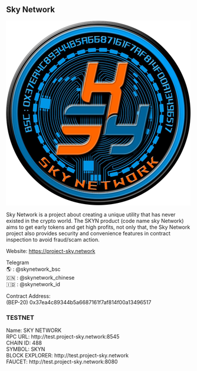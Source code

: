 <h2>Sky Network</h2>

<img src="https://raw.githubusercontent.com/project-skyn/skynetwork/main/assets/logo/SKY-NETWORK-LOGO.png" />

Sky Network is a project about creating a unique utility that has never existed in the crypto world. The SKYN product (code name sky Network) aims to get early tokens and get high profits, not only that, the Sky Network project also provides security and convenience features in contract inspection to avoid fraud/scam action.

Website: https://project-sky.network

Telegram<br>
🌎 : @skynetwork_bsc<br>
🇨🇳 : @skynetwork_chinese<br>
🇮🇩 : @skynetwork_id<br>

Contract Address:
<br>
(BEP-20) 0x37ea4c89344b5a6687161f7af814f00a13496517


<h3>TESTNET</h3>
Name: SKY NETWORK<br/>
RPC URL: http://test.project-sky.network:8545<br>
CHAIN ID: 488<br>
SYMBOL: SKYN<br>
BLOCK EXPLORER: http://test.project-sky.network<br>
FAUCET: http://test.project-sky.network:8080<br>
